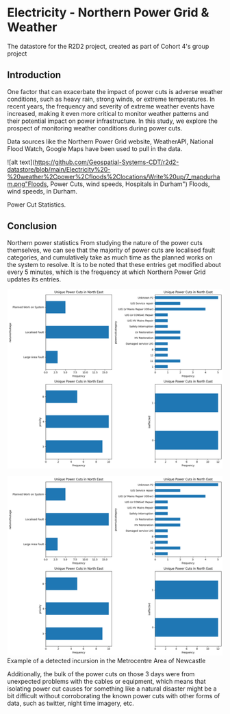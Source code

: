 # Electricity - Northern Power Grid & Weather 
The datastore for the R2D2 project, created as part of Cohort 4's group project

## Introduction
One factor that can exacerbate the impact of power cuts is adverse weather conditions, such as heavy rain, strong winds, or extreme temperatures. In recent years, the frequency and severity of extreme weather events have increased, making it even more critical to monitor weather patterns and their potential impact on power infrastructure. In this study, we explore the prospect of monitoring weather conditions during power cuts. 

Data sources like the Northern Power Grid website, WeatherAPI, National Flood Watch, Google Maps have been used to pull in the data. 

![alt text](https://github.com/Geospatial-Systems-CDT/r2d2-datastore/blob/main/Electricity%20-%20weather%2Cpower%2Cfloods%2Clocations/Write%20up/7_mapdurham.png"Floods, Power Cuts, wind speeds, Hospitals in Durham")
Floods, wind speeds, in Durham.


Power Cut Statistics.

## Conclusion

Northern power statistics
From studying the nature of the power cuts themselves, we can see that the majority of power cuts are localised fault categories, and cumulatively take as much time as the planned works on the system to resolve. It is to be noted that these entries get modified about every 5 minutes, which is the frequency at which Northern Power Grid updates its entries. 

![alt text](https://github.com/Geospatial-Systems-CDT/r2d2-datastore/blob/main/Electricity%20-%20weather%2Cpower%2Cfloods%2Clocations/Write%20up/6-power-hours.png "Power Cut frequency and Counts in the North East")

![alt text](https://github.com/Geospatial-Systems-CDT/r2d2-datastore/blob/main/Electricity%20-%20weather%2Cpower%2Cfloods%2Clocations/Write%20up/power_freq.png "Unique Power Cuts plotted by reason of fault")
Example of a detected incursion in the Metrocentre Area of Newcastle

Additionally, the bulk of the power cuts on those 3 days were from unexpected problems with the cables or equipment, which means that isolating power cut causes for something like a natural disaster might be a bit difficult without corroborating the known power cuts with other forms of data, such as twitter, night time imagery, etc. 
